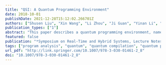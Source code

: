 ```yaml
---
title: "QSI: A Quantum Programming Environment"
date: 2018-10-01
publishDate: 2021-12-28T15:12:02.266701Z
authors: ["Shusen Liu", "Xin Wang", "Li Zhou", "Ji Guan", "Yinan Li", "Yang He", "Runyao Duan", "Mingsheng Ying"]
publication_types: ["1"]
abstract: "This paper describes a quantum programming environment, named $Q|SIångle$. It is a platform embedded in the .Net language that supports quantum programming using a quantum extension of the $mathbfwhile$-language. The framework of the platform includes a compiler of the quantum $mathbfwhile$-language and a suite of tools for simulating quantum computation, optimizing quantum circuits, and analyzing and verifying quantum programs. Throughout the paper, using $Q|SIn̊gle$ to simulate quantum behaviors on classical platforms with a combination of components is demonstrated. The scalable framework allows the user to program customized functions on the platform. The compiler works as the core of $Q|SIrg̊le$ bridging the gap from quantum hardware to quantum software. The built-in decomposition algorithms enable the universal quantum computation on the present quantum hardware."
featured: false
publication: "*Symposium on Real-Time and Hybrid Systems, Lecture Notes in Computer Science*"
tags: ["program analysis", "quantum", "quantum compilation", "quantum program verification", "quantum programming", "quantum simulation"]
url_pdf: "http://link.springer.com/10.1007/978-3-030-01461-2_8"
doi: "10.1007/978-3-030-01461-2_8"
---
```


